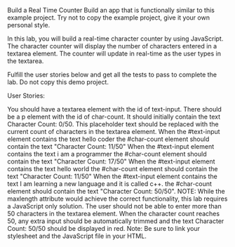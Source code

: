 Build a Real Time Counter
Build an app that is functionally similar to this example project. Try not to copy the example project, give it your own personal style.

In this lab, you will build a real-time character counter by using JavaScript. The character counter will display the number of characters entered in a textarea element. The counter will update in real-time as the user types in the textarea.

Fulfill the user stories below and get all the tests to pass to complete the lab. Do not copy this demo project.

User Stories:

You should have a textarea element with the id of text-input.
There should be a p element with the id of char-count. It should initially contain the text Character Count: 0/50. This placeholder text should be replaced with the current count of characters in the textarea element.
When the #text-input element contains the text hello coder the #char-count element should contain the text "Character Count: 11/50"
When the #text-input element contains the text i am a programmer the #char-count element should contain the text "Character Count: 17/50"
When the #text-input element contains the text hello world the #char-count element should contain the text "Character Count: 11/50"
When the #text-input element contains the text I am learning a new language and it is called c++. the #char-count element should contain the text "Character Count: 50/50". NOTE: While the maxlength attribute would achieve the correct functionality, this lab requires a JavaScript only solution.
The user should not be able to enter more than 50 characters in the textarea element. When the character count reaches 50, any extra input should be automatically trimmed and the text Character Count: 50/50 should be displayed in red.
Note: Be sure to link your stylesheet and the JavaScript file in your HTML.
